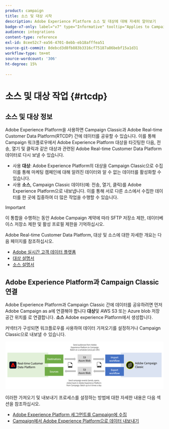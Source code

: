 ```yaml
---
product: campaign
title: 소스 및 대상 시작
description: Adobe Experience Platform 소스 및 대상에 대해 자세히 알아보기
badge-v7-only: label="v7" type="Informative" tooltip="Applies to Campaign Classic v7 only"
audience: integrations
content-type: reference
exl-id: 8cee52c7-ea56-4701-8ebb-eb18afffea51
source-git-commit: 8debcd3d8fb883b3316cf75187a86bebf15a1d31
workflow-type: tm+mt
source-wordcount: '306'
ht-degree: 15%

---
```


# 소스 및 대상 작업 {#rtcdp}



## 소스 및 대상 정보

Adobe Experience Platform을 사용하면 Campaign Classic과 Adobe Real-time Customer Data Platform(RTCDP) 간에 데이터를 공유할 수 있습니다. 이를 통해 Campaign 워크플로우에서 Adobe Experience Platform 대상을 타깃팅한 다음, 전송, 열기 및 클릭과 같은 대상과 관련된 Adobe Real-time Customer Data Platform 데이터로 다시 보낼 수 있습니다.

* 사용 **대상**: Adobe Experience Platform의 대상을 Campaign Classic으로 수집 이를 통해 마케팅 캠페인에 대해 알려진 데이터와 알 수 없는 데이터를 활성화할 수 있습니다.
* 사용 **소스**, Campaign Classic 데이터(예: 전송, 열기, 클릭)를 Adobe Experience Platform으로 내보냅니다. 이를 통해 서로 다른 소스에서 수집한 데이터를 한 곳에 집중하여 더 많은 작업을 수행할 수 있습니다.

>[!IMPORTANT]
>
>이 통합을 수행하는 동안 Adobe Campaign 계약에 따라 SFTP 저장소 제한, 데이터베이스 저장소 제한 및 활성 프로필 제한을 기억하십시오.

Adobe Real-time Customer Data Platform, 대상 및 소스에 대한 자세한 개요는 다음 페이지를 참조하십시오.

* [Adobe 실시간 고객 데이터 플랫폼](https://experienceleague.adobe.com/docs/experience-platform/rtcdp/overview.html?lang=ko)
* [대상 설명서](https://experienceleague.adobe.com/docs/experience-platform/destinations/home.html?lang=ko)
* [소스 설명서](https://experienceleague.adobe.com/docs/experience-platform/sources/home.html?lang=ko)

## Adobe Experience Platform과 Campaign Classic 연결

Adobe Experience Platform과 Campaign Classic 간에 데이터를 공유하려면 먼저 Adobe Campaign as a에 연결해야 합니다 **대상**&#x200B;및 AWS S3 또는 Azure blob 저장 공간 위치를 로 연결합니다. **소스** Adobe experience Platform에서 생성합니다.

커넥터가 구성되면 워크플로우를 사용하여 데이터 가져오기를 설정하거나 Campaign Classic으로 내보낼 수 있습니다.

![](assets/rtcdp-schema.png)

이러한 가져오기 및 내보내기 프로세스를 설정하는 방법에 대한 자세한 내용은 다음 섹션을 참조하십시오.

* [Adobe Experience Platform 세그먼트를 Campaign에 수집](../../integrations/using/ingest-aep-data.md)
* [Campaign에서 Adobe Experience Platform으로 데이터 내보내기](../../integrations/using/export-campaign-data.md)
